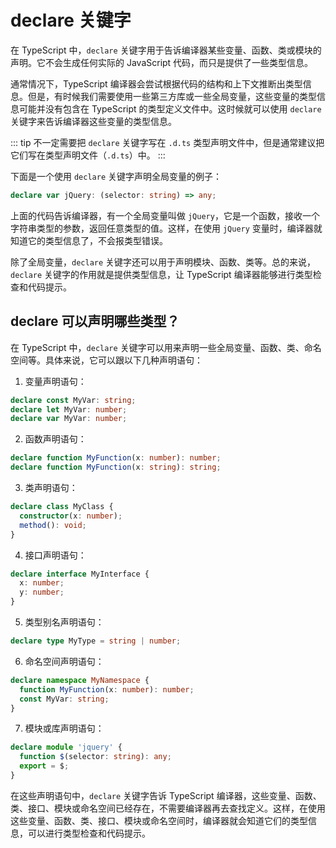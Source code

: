 # declare 关键字

在 TypeScript 中，`declare` 关键字用于告诉编译器某些变量、函数、类或模块的声明。它不会生成任何实际的 JavaScript 代码，而只是提供了一些类型信息。

通常情况下，TypeScript 编译器会尝试根据代码的结构和上下文推断出类型信息。但是，有时候我们需要使用一些第三方库或一些全局变量，这些变量的类型信息可能并没有包含在 TypeScript 的类型定义文件中。这时候就可以使用 `declare` 关键字来告诉编译器这些变量的类型信息。

::: tip
不一定需要把 `declare` 关键字写在 `.d.ts` 类型声明文件中，但是通常建议把它们写在类型声明文件（`.d.ts`）中。
:::

下面是一个使用 `declare` 关键字声明全局变量的例子：

```ts
declare var jQuery: (selector: string) => any;
```

上面的代码告诉编译器，有一个全局变量叫做 `jQuery`，它是一个函数，接收一个字符串类型的参数，返回任意类型的值。这样，在使用 `jQuery` 变量时，编译器就知道它的类型信息了，不会报类型错误。

除了全局变量，`declare` 关键字还可以用于声明模块、函数、类等。总的来说，`declare` 关键字的作用就是提供类型信息，让 TypeScript 编译器能够进行类型检查和代码提示。


## declare 可以声明哪些类型？

在 TypeScript 中，`declare` 关键字可以用来声明一些全局变量、函数、类、命名空间等。具体来说，它可以跟以下几种声明语句：

1. 变量声明语句：

```ts
declare const MyVar: string;
declare let MyVar: number;
declare var MyVar: number;
```

2. 函数声明语句：

```ts
declare function MyFunction(x: number): number;
declare function MyFunction(x: string): string;
```

3. 类声明语句：

```ts
declare class MyClass {
  constructor(x: number);
  method(): void;
}
```

4. 接口声明语句：

```ts
declare interface MyInterface {
  x: number;
  y: number;
}
```

5. 类型别名声明语句：

```ts
declare type MyType = string | number;
```

6. 命名空间声明语句：

```ts
declare namespace MyNamespace {
  function MyFunction(x: number): number;
  const MyVar: string;
}
```

7. 模块或库声明语句：

```ts
declare module 'jquery' {
  function $(selector: string): any;
  export = $;
}
```

在这些声明语句中，`declare` 关键字告诉 TypeScript 编译器，这些变量、函数、类、接口、模块或命名空间已经存在，不需要编译器再去查找定义。这样，在使用这些变量、函数、类、接口、模块或命名空间时，编译器就会知道它们的类型信息，可以进行类型检查和代码提示。